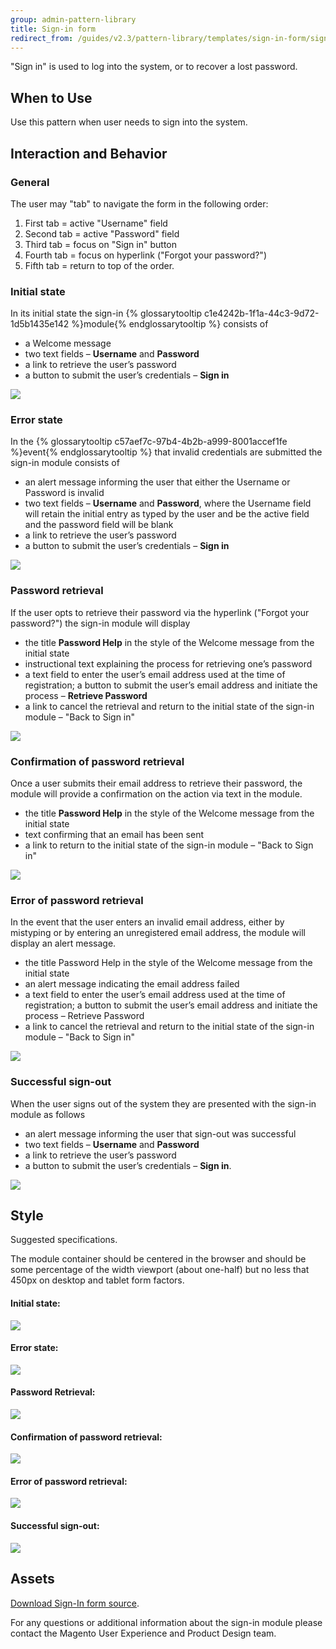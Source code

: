 ```yaml
---
group: admin-pattern-library
title: Sign-in form
redirect_from: /guides/v2.3/pattern-library/templates/sign-in-form/sign-in-form.html
---
```


"Sign in" is used to log into the system, or to recover a lost password.

## When to Use

Use this pattern when user needs to sign into the system.

## Interaction and Behavior

### General

The user may "tab" to navigate the form in the following order:

1. First tab = active "Username" field
2. Second tab = active "Password" field
3. Third tab = focus on "Sign in" button
4. Fourth tab = focus on hyperlink ("Forgot your password?")
5. Fifth tab = return to top of the order.

### Initial state

In its initial state the sign-in {% glossarytooltip c1e4242b-1f1a-44c3-9d72-1d5b1435e142 %}module{% endglossarytooltip %} consists of

* a Welcome message
* two text fields – **Username** and **Password**
* a link to retrieve the user’s password
* a button to submit the user’s credentials – **Sign in**

![]({{page.baseurl}}/pattern-library/staging/images/sign-in-form/initial.png)

### Error state

In the {% glossarytooltip c57aef7c-97b4-4b2b-a999-8001accef1fe %}event{% endglossarytooltip %} that invalid credentials are submitted the sign-in module consists of

* an alert message informing the user that either the Username or Password is invalid
* two text fields – **Username** and **Password**, where the Username field will retain the initial entry as
  typed by the user and be the active field and the password field will be blank
* a link to retrieve the user’s password
* a button to submit the user’s credentials – **Sign in**

![]({{page.baseurl}}/pattern-library/staging/images/sign-in-form/error.png)

### Password retrieval

If the user opts to retrieve their password via the hyperlink ("Forgot your password?") the sign-in module will display

* the title **Password Help** in the style of the Welcome message from the initial state
* instructional text explaining the process for retrieving one’s password
* a text field to enter the user’s email address used at the time of registration; a button to submit the user’s email address and initiate the process – **Retrieve Password**
* a link to cancel the retrieval and return to the initial state of the sign-in module – "Back to Sign in"

![]({{page.baseurl}}/pattern-library/staging/images/sign-in-form/retrieve-password.png)

### Confirmation of password retrieval

Once a user submits their email address to retrieve their password, the module will provide a confirmation on the action via text in the module.

* the title **Password Help** in the style of the Welcome message from the initial state
* text confirming that an email has been sent
* a link to return to the initial state of the sign-in module – "Back to Sign in"

![]({{page.baseurl}}/pattern-library/staging/images/sign-in-form/retrieve-password-confirmation.png)

### Error of password retrieval

In the event that the user enters an invalid email address, either by mistyping or by entering an unregistered email address, the module will display an alert message.

* the title Password Help in the style of the Welcome message from the initial state
* an alert message indicating the email address failed
* a text field to enter the user’s email address used at the time of registration; a button to submit the user’s email address and initiate the process – Retrieve Password
* a link to cancel the retrieval and return to the initial state of the sign-in module – "Back to Sign in"

![]({{page.baseurl}}/pattern-library/staging/images/sign-in-form/retrieve-password-error.png)

### Successful sign-out

When the user signs out of the system they are presented with the sign-in module as follows

* an alert message informing the user that sign-out was successful
* two text fields – **Username** and **Password**
* a link to retrieve the user’s password
* a button to submit the user’s credentials – **Sign in**.

![]({{page.baseurl}}/pattern-library/staging/images/sign-in-form/successful-sign-out.png)

## Style

Suggested specifications.

The module container should be centered in the browser and should be some percentage of the width viewport (about one-half) but no less that 450px on desktop and tablet form factors.

#### Initial state:

![]({{page.baseurl}}/pattern-library/staging/images/sign-in-form/initial-spec.png)

#### Error state:

![]({{page.baseurl}}/pattern-library/staging/images/sign-in-form/error-specs.png)

#### Password Retrieval:

![]({{page.baseurl}}/pattern-library/staging/images/sign-in-form/retrieve-password-specs.png)

#### Confirmation of password retrieval:

![]({{page.baseurl}}/pattern-library/staging/images/sign-in-form/retrieve-password-confirmation-specs.png)

#### Error of password retrieval:

![]({{page.baseurl}}/pattern-library/staging/images/sign-in-form/retrieve-password-error-specs.png)

#### Successful sign-out:

![]({{page.baseurl}}/pattern-library/staging/images/sign-in-form/successful-sign-out-specs.png)

## Assets

[Download Sign-In form source](src/magento-sign-in.psd).

For any questions or additional information about the sign-in module please contact the Magento User Experience and Product Design team.

